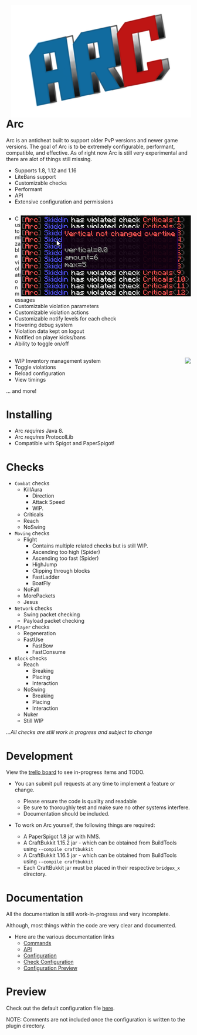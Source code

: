 <img align="right" src="test.png">

# Arc
Arc is an anticheat built to support older PvP versions and newer game versions. The goal of Arc is to be extremely configurable, performant, compatible, and effective. As of right now Arc is still very experimental and there are alot of things still missing.

* Supports 1.8, 1.12 and 1.16
* LiteBans support
* Customizable checks
* Performant
* API
* Extensive configuration and permissions

##

<img align="right" src="violationdebug.png">

* Customizable violation messages
* Customizable violation parameters
* Customizable violation actions
* Customizable notify levels for each check
* Hovering debug system
* Violation data kept on logout
* Notified on player kicks/bans
* Ability to toggle on/off


##

<img align="right" src="https://i.imgur.com/P4otxe9.png">

* WIP Inventory management system
* Toggle violations
* Reload configuration
* View timings

... and more!

# Installing
* Arc *requires* Java 8.
* Arc *requires* ProtocolLib
* Compatible with Spigot and PaperSpigot!

# Checks

* `Combat` checks
  * KillAura
    * Direction
    * Attack Speed
    * WIP.
  * Criticals
  * Reach
  * NoSwing
* `Moving` checks
  * Flight
    * Contains multiple related checks but is still WIP.
    * Ascending too high (Spider)
    * Ascending too fast (Spider)
    * HighJump
    * Clipping through blocks
    * FastLadder
    * BoatFly
  * NoFall
  * MorePackets
  * Jesus
* `Network` checks
  * Swing packet checking
  * Payload packet checking
* `Player` checks
  * Regeneration
  * FastUse
    * FastBow
    * FastConsume
* `Block` checks
  * Reach
    * Breaking
    * Placing
    * Interaction
  * NoSwing
    * Breaking
    * Placing
    * Interaction
  * Nuker
  * Still WIP

*...All checks are still work in progress and subject to change*

# Development

View the [trello board](https://trello.com/b/Ytgv320C/arc) to see in-progress items and TODO.

* You can submit pull requests at any time to implement a feature or change.
  * Please ensure the code is quality and readable
  * Be sure to thoroughly test and make sure no other systems interfere.
  * Documentation should be included.

* To work on Arc yourself, the following things are required:
  * A PaperSpigot 1.8 jar with NMS.
  * A CraftBukkit 1.15.2 jar - which can be obtained from BuildTools using `--compile craftbukkit`
  * A CraftBukkit 1.16.5 jar - which can be obtained from BuildTools using `--compile craftbukkit`
  * Each CraftBukkit jar must be placed in their respective `bridgex_x` directory.

# Documentation

All the documentation is still work-in-progress and very incomplete.

Although, most things within the code are very clear and documented.

* Here are the various documentation links
  * [Commands](https://github.com/Vrekt/Arc/wiki/Commands) 
  * [API](https://github.com/Vrekt/Arc/wiki/API)
  * [Configuration](https://github.com/Vrekt/Arc/wiki/Configuration)
  * [Check Configuration](https://github.com/Vrekt/Arc/wiki/Check-configuration)
  * [Configuration Preview](https://github.com/Vrekt/Arc/wiki/Configuration-Preview)
 

# Preview
Check out the default configuration file [here](https://github.com/Vrekt/Arc/wiki/Configuration-Preview).

NOTE: Comments are not included once the configuration is written to the plugin directory.
